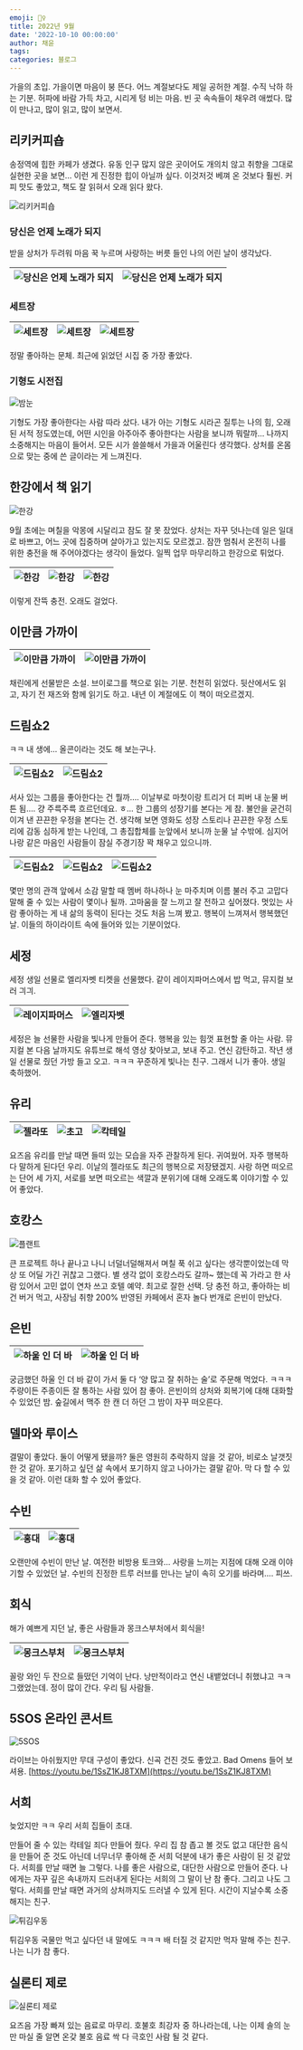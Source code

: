 ```yaml
---
emoji: 🤸‍♀️
title: 2022년 9월
date: '2022-10-10 00:00:00'
author: 채윤
tags: 
categories: 블로그
---
```


가을의 초입. 가을이면 마음이 붕 뜬다. 어느 계절보다도 제일 공허한 계절. 수직 낙하 하는 기분. 허파에 바람 가득 차고, 시리게 텅 비는 마음. 빈 곳 속속들이 채우려 애썼다. 많이 만나고, 많이 읽고, 많이 보면서.

## 리키커피숍

송정역에 힙한 카페가 생겼다. 유동 인구 많지 않은 곳이어도 개의치 않고 취향을 그대로 실현한 곳을 보면… 이런 게 진정한 힙이 아닐까 싶다. 이것저것 베껴 온 것보다 훨씬. 커피 맛도 좋았고, 책도 잘 읽혀서 오래 읽다 왔다.

![리키커피숍](./905055F8-86DC-4464-AF0D-A1CF616F7D86.JPG)

### 당신은 언제 노래가 되지

받을 상처가 두려워 마음 꾹 누르며 사랑하는 버릇 들인 나의 어린 날이 생각났다.

|![당신은 언제 노래가 되지](./IMG_6584.png) | ![당신은 언제 노래가 되지](./IMG_6585.png) |
|---|---|

### 세트장

|![세트장](./IMG_6586.png) | ![세트장](./IMG_6587.png) | ![세트장](./IMG_6589.png) |
|---|---|---|

정말 좋아하는 문체. 최근에 읽었던 시집 중 가장 좋았다.

### 기형도 시전집

![밤눈](./IMG_6588.png)

기형도 가장 좋아한다는 사람 따라 샀다. 내가 아는 기형도 시라곤 질투는 나의 힘, 오래된 서적 정도였는데, 어떤 시인을 아주아주 좋아한다는 사람을 보니까 뭐랄까… 나까지 소중해지는 마음이 들어서. 모든 시가 쓸쓸해서 가을과 어울린다 생각했다. 상처를 온몸으로 맞는 중에 쓴 글이라는 게 느껴진다.

## 한강에서 책 읽기

![한강](./DB27BA06-EDF9-4D6A-824A-84B650FAC2CF.JPG)

9월 초에는 며칠을 악몽에 시달리고 잠도 잘 못 잤었다. 상처는 자꾸 덧나는데 일은 일대로 바쁘고, 어느 곳에 집중하며 살아가고 있는지도 모르겠고. 잠깐 멈춰서 온전히 나를 위한 충전을 해 주어야겠다는 생각이 들었다. 일찍 업무 마무리하고 한강으로 튀었다.

|![한강](./IMG_6660.png) | ![한강](./IMG_6712.png) | ![한강](./IMG_6730.png) |
|---|---|---|

이렇게 잔뜩 충전. 오래도 걸었다.

## 이만큼 가까이

|![이만큼 가까이](./3C905342-1F2B-4E8F-8495-E7181EAC0DE5.JPG) | ![이만큼 가까이](./6ABF424C-1CD6-43B6-8516-0599012DA0D2.JPG) |
|---|---|

채린에게 선물받은 소설. 브이로그를 책으로 읽는 기분. 천천히 읽었다. 뒷산에서도 읽고, 자기 전 재즈와 함께 읽기도 하고. 내년 이 계절에도 이 책이 떠오르겠지.

## 드림쇼2

ㅋㅋ 내 생에… 올콘이라는 것도 해 보는구나.

|![드림쇼2](./IMG_6805.png) | ![드림쇼2](./IMG_6850.png) |
|---|---|

서사 있는 그룹을 좋아한다는 건 뭘까…. 이날부로 마첫이랑 트리거 더 피버 내 눈물 버튼 됨…. 걍 주륵주륵 흐르던데요. ㅎ… 한 그룹의 성장기를 본다는 게 참. 불안을 굳건히 이겨 낸 끈끈한 우정을 본다는 건. 생각해 보면 영화도 성장 스토리나 끈끈한 우정 스토리에 감동 심하게 받는 나인데, 그 총집합체를 눈앞에서 보니까 눈물 날 수밖에. 심지어 나랑 같은 마음인 사람들이 잠실 주경기장 꽉 채우고 있으니까.

|![드림쇼2](./IMG_6818.JPG) | ![드림쇼2](./IMG_6821.JPG) | ![드림쇼2](./IMG_6835.jpg) |
|---|---|---|

몇만 명의 관객 앞에서 소감 말할 때 멤버 하나하나 눈 마주치며 이름 불러 주고 고맙다 말해 줄 수 있는 사람이 몇이나 될까. 고마움을 잘 느끼고 잘 전하고 싶어졌다. 멋있는 사람 좋아하는 게 내 삶의 동력이 된다는 것도 처음 느껴 봤고. 행복이 느껴져서 행복했던 날. 이들의 하이라이트 속에 들어와 있는 기분이었다.

## 세정

세정 생일 선물로 엘리자벳 티켓을 선물했다. 같이 레이지파머스에서 밥 먹고, 뮤지컬 보러 긔긔.

|![레이지파머스](./IMG_6918.png) | ![엘리자벳](./IMG_6929.png) |
|---|---|

세정은 늘 선물한 사람을 빛나게 만들어 준다. 행복을 있는 힘껏 표현할 줄 아는 사람. 뮤지컬 본 다음 날까지도 유튜브로 해석 영상 찾아보고, 보내 주고. 연신 감탄하고. 작년 생일 선물로 줬던 가방 들고 오고. ㅋㅋㅋ 꾸준하게 빛나는 친구. 그래서 니가 좋아. 생일 축하했어.

## 유리

|![젤라또](./IMG_6991.png) | ![초고](./IMG_6999.png) | ![칵테일](./IMG_7007.png) |
|---|---|---|

요즈음 유리를 만날 때면 들떠 있는 모습을 자주 관찰하게 된다. 귀여웠어. 자주 행복하다 말하게 된다던 우리. 이날의 젤라또도 최근의 행복으로 저장됐겠지. 사랑 하면 떠오르는 단어 세 가지, 서로를 보면 떠오르는 색깔과 분위기에 대해 오래도록 이야기할 수 있어 좋았다.

## 호캉스

![플랜트](./IMG_7025.png)

큰 프로젝트 하나 끝나고 나니 너덜너덜해져서 며칠 푹 쉬고 싶다는 생각뿐이었는데 막상 또 어딜 가긴 귀찮고 그랬다. 별 생각 없이 호캉스라도 갈까~ 했는데 꼭 가라고 한 사람 있어서 고민 없이 연차 쓰고 호텔 예약. 최고로 잘한 선택. 당 충전 하고, 좋아하는 비건 버거 먹고, 사장님 취향 200% 반영된 카페에서 혼자 놀다 번개로 은빈이 만났다.

## 은빈

|![하울 인 더 바](./IMG_7040.png) | ![하울 인 더 바](./IMG_7042.png) |
|---|---|

궁금했던 하울 인 더 바 같이 가서 둘 다 ‘양 많고 잘 취하는 술’로 주문해 먹었다. ㅋㅋㅋ 주량이든 주종이든 잘 통하는 사람 있어 참 좋아. 은빈이의 상처와 회복기에 대해 대화할 수 있었던 밤. 숲길에서 맥주 한 캔 더 하던 그 밤이 자꾸 떠오른다.

## 델마와 루이스

결말이 좋았다. 둘이 어떻게 됐을까? 둘은 영원히 추락하지 않을 것 같아, 비로소 날갯짓한 것 같아. 포기하고 싶던 삶 속에서 포기하지 않고 나아가는 결말 같아. 막 다 할 수 있을 것 같아. 이런 대화 할 수 있어 좋았다.

## 수빈

|![홍대](./IMG_7091.png) | ![홍대](./IMG_7096.png) |
|---|---|

오랜만에 수빈이 만난 날. 여전한 비방용 토크와… 사랑을 느끼는 지점에 대해 오래 이야기할 수 있었던 날. 수빈의 진정한 트루 러브를 만나는 날이 속히 오기를 바라며…. 피쓰.

## 회식

해가 예쁘게 지던 날, 좋은 사람들과 몽크스부처에서 회식을!

|![몽크스부처](./IMG_7187.png) | ![몽크스부처](./IMG_7188.png) |
|---|---|

꼴랑 와인 두 잔으로 들떴던 기억이 난다. 낭만적이라고 연신 내뱉었더니 취했냐고 ㅋㅋ 그랬었는데. 정이 많이 간다. 우리 팀 사람들.

## 5SOS 온라인 콘서트

![5SOS](./IMG_7211.png)

라이브는 아쉬웠지만 무대 구성이 좋았다. 신곡 건진 것도 좋았고. Bad Omens 들어 보셔용. [https://youtu.be/1SsZ1KJ8TXM](https://youtu.be/1SsZ1KJ8TXM)

## 서희

늦었지만 ㅋㅋ 우리 서희 집들이 초대.

만들어 줄 수 있는 칵테일 죄다 만들어 줬다. 우리 집 참 좁고 볼 것도 없고 대단한 음식을 만들어 준 것도 아닌데 너무너무 좋아해 준 서희 덕분에 내가 좋은 사람이 된 것 같았다. 서희를 만날 때면 늘 그렇다. 나를 좋은 사람으로, 대단한 사람으로 만들어 준다. 나에게는 자꾸 깊은 속내까지 드러내게 된다는 서희의 그 말이 난 참 좋다. 그리고 나도 그렇다. 서희를 만날 때면 과거의 상처까지도 드러낼 수 있게 된다. 시간이 지날수록 소중해지는 친구.

![튀김우동](./IMG_7221.png)

튀김우동 국물만 먹고 싶다던 내 말에도 ㅋㅋㅋ 배 터질 것 같지만 먹자 말해 주는 친구. 나는 니가 참 좋다.

## 실론티 제로

![실론티 제로](./IMG_7332.png)

요즈음 가장 빠져 있는 음료로 마무리. 호불호 최강자 중 하나라는데, 나는 이제 솔의 눈만 마실 줄 알면 온갖 불호 음료 싹 다 극호인 사람 될 것 같다.

